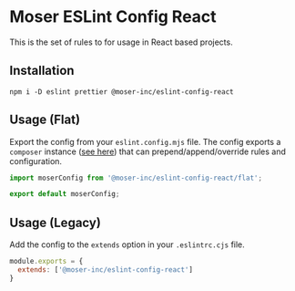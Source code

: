 # Moser ESLint Config React

This is the set of rules to for usage in React based projects.

## Installation

```shell
npm i -D eslint prettier @moser-inc/eslint-config-react
```

## Usage (Flat)

Export the config from your `eslint.config.mjs` file. The config exports a `composer` instance ([see here](https://github.com/antfu/eslint-flat-config-utils)) that can prepend/append/override rules and configuration.

```ts
import moserConfig from '@moser-inc/eslint-config-react/flat';

export default moserConfig;
```

## Usage (Legacy)

Add the config to the `extends` option in your `.eslintrc.cjs` file.

```js
module.exports = {
  extends: ['@moser-inc/eslint-config-react']
}
```
